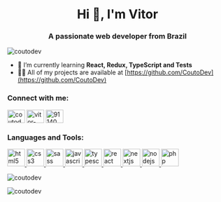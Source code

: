 <h1 align="center">Hi 👋, I'm Vitor</h1>
<h3 align="center">A passionate web developer from Brazil</h3>

<p align="left">
	<img
		src="https://komarev.com/ghpvc/?username=coutodev&label=Profile%20views&color=73499c&style=flat"
		alt="coutodev"
	/>
</p>

  - 🌱 I’m currently learning **React, Redux, TypeScript and Tests** 
  - 👨‍💻 All of my projects are available at [https://github.com/CoutoDev](https://github.com/CoutoDev)

<h3 align="left">Connect with me:</h3>
<p align="left">
	<a href="https://dev.to/coutodev" target="blank"
		><img
			align="center"
			src="https://cdn.jsdelivr.net/npm/simple-icons@v8/icons/devdotto.svg"
			alt="coutodev"
			height="30"
			width="40"
	/></a>
	<a
		href="https://linkedin.com/in/vitor-coutinho-fernandes-33b555b3/"
		target="blank"
		><img
			align="center"
			src="https://cdn.jsdelivr.net/npm/simple-icons@v8/icons/linkedin.svg"
			alt="vitor-coutinho-fernandes-33b555b3/"
			height="30"
			width="40"
	/></a>
	<a href="https://pt.stackoverflow.com/users/91140" target="blank"
		><img
			align="center"
			src="https://cdn.jsdelivr.net/npm/simple-icons@v8/icons/stackoverflow.svg"
			alt="91140"
			height="30"
			width="40"
	/></a>
</p>

<h3 align="left">Languages and Tools:</h3>
<p align="left">
	<a href="https://www.w3.org/html/" target="_blank">
		<img
			src="https://cdn.jsdelivr.net/npm/simple-icons@v8/icons/html5.svg"
			alt="html5"
			width="40"
			height="40"
		/>
	</a>
	<a href="https://www.w3schools.com/css/" target="_blank">
		<img
			src="https://cdn.jsdelivr.net/npm/simple-icons@v8/icons/css3.svg"
			alt="css3"
			width="40"
			height="40"
		/>
	</a>
	<a href="https://sass-lang.com" target="_blank">
		<img
			src="https://cdn.jsdelivr.net/npm/simple-icons@v8/icons/sass.svg"
			alt="sass"
			width="40"
			height="40"
		/>
	</a>
	<a
		href="https://developer.mozilla.org/en-US/docs/Web/JavaScript"
		target="_blank"
	>
		<img
			src="https://cdn.jsdelivr.net/npm/simple-icons@v8/icons/javascript.svg"
			alt="javascript"
			width="40"
			height="40"
		/>
	</a>
	<a href="https://www.typescriptlang.org/" target="_blank">
		<img
			src="https://cdn.jsdelivr.net/npm/simple-icons@v8/icons/typescript.svg"
			alt="typescript"
			width="40"
			height="40"
		/>
	</a>
	<a href="https://reactjs.org/" target="_blank">
		<img
			src="https://cdn.jsdelivr.net/npm/simple-icons@v8/icons/react.svg"
			alt="react"
			width="40"
			height="40"
		/>
	</a>
	<a href="https://nextjs.org/" target="_blank">
		<img
			src="https://cdn.jsdelivr.net/npm/simple-icons@v8/icons/nextdotjs.svg"
			alt="nextjs"
			width="40"
			height="40"
		/>
	</a>
	<a href="https://nodejs.org" target="_blank">
		<img
			src="https://cdn.jsdelivr.net/npm/simple-icons@v8/icons/nodedotjs.svg"
			alt="nodejs"
			width="40"
			height="40"
		/>
	</a>
	<a href="https://www.php.net" target="_blank">
		<img
			src="https://cdn.jsdelivr.net/npm/simple-icons@v8/icons/php.svg"
			alt="php"
			width="40"
			height="40"
		/>
	</a>
</p>

<p>
	<img
		align="center"
		src="https://github-readme-stats.vercel.app/api/top-langs?username=coutodev&show_icons=true&theme=synthwave&locale=en&layout=compact"
		alt="coutodev"
	/>
</p>

<p>
	<img
		align="center"
		src="https://github-readme-stats.vercel.app/api?username=coutodev&show_icons=true&theme=synthwave&title_color=e06ae2&text_color=9058b6&locale=en"
		alt="coutodev"
	/>
</p>

